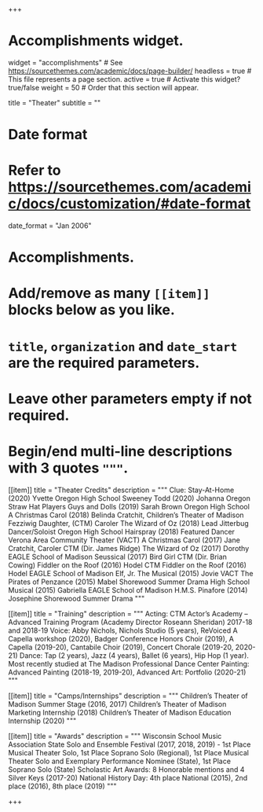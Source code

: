 +++
# Accomplishments widget.
widget = "accomplishments"  # See https://sourcethemes.com/academic/docs/page-builder/
headless = true  # This file represents a page section.
active = true  # Activate this widget? true/false
weight = 50  # Order that this section will appear.

title = "Theater"
subtitle = ""

# Date format
#   Refer to https://sourcethemes.com/academic/docs/customization/#date-format
date_format = "Jan 2006"

# Accomplishments.
#   Add/remove as many `[[item]]` blocks below as you like.
#   `title`, `organization` and `date_start` are the required parameters.
#   Leave other parameters empty if not required.
#   Begin/end multi-line descriptions with 3 quotes `"""`.

[[item]]
  title = "Theater Credits"
  description = """
  Clue: Stay-At-Home (2020)		Yvette				Oregon High School
Sweeney Todd (2020)			Johanna				Oregon Straw Hat Players
Guys and Dolls (2019)			Sarah Brown			Oregon High School
A Christmas Carol (2018)			Belinda Cratchit,			Children’s Theater of Madison
Fezziwig Daughter,		(CTM)
Caroler
The Wizard of Oz (2018)			Lead Jitterbug Dancer/Soloist	Oregon High School
Hairspray (2018)				Featured Dancer			Verona Area Community
Theater (VACT)
A Christmas Carol (2017)			Jane Cratchit, Caroler		CTM (Dir. James Ridge)
The Wizard of Oz (2017)			Dorothy				EAGLE School of Madison
Seussical (2017)				Bird Girl			CTM (Dir. Brian Cowing)
Fiddler on the Roof (2016)			Hodel				CTM
Fiddler on the Roof (2016)			Hodel				EAGLE School of Madison
Elf, Jr. The Musical (2015)			Jovie				VACT
The Pirates of Penzance (2015)		Mabel				Shorewood Summer Drama
High School Musical (2015)		Gabriella			EAGLE School of Madison
H.M.S. Pinafore (2014)			Josephine			Shorewood Summer Drama
  """

[[item]]
  title = "Training"
  description = """
  Acting: CTM Actor’s Academy – Advanced Training Program (Academy Director Roseann Sheridan) 2017-18 and 2018-19
  Voice: Abby Nichols, Nichols Studio (5 years), ReVoiced A Capella workshop (2020), Badger Conference Honors Choir (2019), A Capella (2019-20), Cantabile Choir (2019), Concert Chorale (2019-20, 2020-21)
  Dance: Tap (2 years), Jazz (4 years), Ballet (6 years), Hip Hop (1 year). Most recently studied at The Madison Professional Dance Center
  Painting: Advanced Painting (2018-19, 2019-20), Advanced Art: Portfolio (2020-21)
  """
  
[[item]]
  title = "Camps/Internships"
  description = """
Children’s Theater of Madison Summer Stage (2016, 2017)
Children’s Theater of Madison Marketing Internship (2018)
Children’s Theater of Madison Education Internship (2020)
  """
  
[[item]]
  title = "Awards"
  description = """
Wisconsin School Music Association State Solo and Ensemble Festival (2017, 2018, 2019) - 1st Place Musical Theater Solo, 1st Place Soprano Solo (Regional), 1st Place Musical Theater Solo and Exemplary Performance Nominee (State), 1st Place Soprano Solo (State)
Scholastic Art Awards: 8 Honorable mentions and 4 Silver Keys (2017-20)
National History Day: 4th place National (2015), 2nd place (2016), 8th place (2019)
  """

+++
